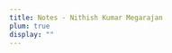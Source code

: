 ```yaml
---
title: Notes - Nithish Kumar Megarajan
plum: true
display: ""
---
```


<SubNav />

<ListPosts only-date type="note" />
